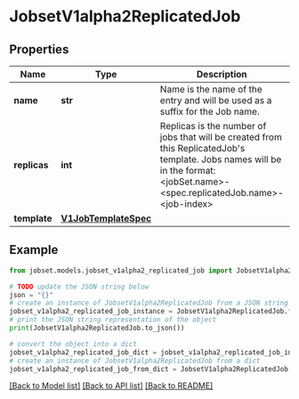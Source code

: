 # JobsetV1alpha2ReplicatedJob


## Properties

Name | Type | Description | Notes
------------ | ------------- | ------------- | -------------
**name** | **str** | Name is the name of the entry and will be used as a suffix for the Job name. | [default to '']
**replicas** | **int** | Replicas is the number of jobs that will be created from this ReplicatedJob&#39;s template. Jobs names will be in the format: &lt;jobSet.name&gt;-&lt;spec.replicatedJob.name&gt;-&lt;job-index&gt; | [optional] 
**template** | [**V1JobTemplateSpec**](V1JobTemplateSpec.md) |  | 

## Example

```python
from jobset.models.jobset_v1alpha2_replicated_job import JobsetV1alpha2ReplicatedJob

# TODO update the JSON string below
json = "{}"
# create an instance of JobsetV1alpha2ReplicatedJob from a JSON string
jobset_v1alpha2_replicated_job_instance = JobsetV1alpha2ReplicatedJob.from_json(json)
# print the JSON string representation of the object
print(JobsetV1alpha2ReplicatedJob.to_json())

# convert the object into a dict
jobset_v1alpha2_replicated_job_dict = jobset_v1alpha2_replicated_job_instance.to_dict()
# create an instance of JobsetV1alpha2ReplicatedJob from a dict
jobset_v1alpha2_replicated_job_from_dict = JobsetV1alpha2ReplicatedJob.from_dict(jobset_v1alpha2_replicated_job_dict)
```
[[Back to Model list]](../README.md#documentation-for-models) [[Back to API list]](../README.md#documentation-for-api-endpoints) [[Back to README]](../README.md)


